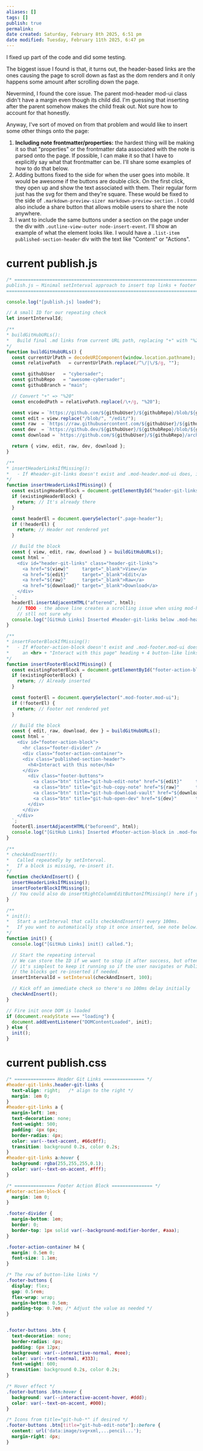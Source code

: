 ```yaml
---
aliases: []
tags: []
publish: true
permalink:
date created: Saturday, February 8th 2025, 6:51 pm
date modified: Tuesday, February 11th 2025, 6:47 pm
---
```


I fixed up part of the code and did some testing.

The biggest issue I found is that, it turns out, the header-based links are the ones causing the page to scroll down as fast as the dom renders and it only happens some amount after scrolling down the page.

Nevermind, I found the core issue.  The parent mod-header mod-ui class didn't have a margin even though its child did.  I'm guessing that inserting after the parent somehow makes the child freak out.  Not sure how to account for that honestly.  

Anyway, I've sort of moved on from that problem and would like to insert some other things onto the page:

1) **Including note frontmatter/properties:** the hardest thing will be making it so that "properties" or the frontmatter data associated with the note is parsed onto the page. If possible, I can make it so that I have to explicitly say what that frontmatter can be. I'll share some examples of how to do that below.
2) Adding buttons fixed to the side for when the user goes into mobile.  It would be awesome if the buttons are double click.  On the first click, they open up and show the text associated with them.  Their regular form just has the svg for them and they're square.  These would be fixed to the side of `.markdown-preview-sizer markdown-preview-section` .  I could also include a share button that allows mobile users to share the note anywhere.
3) I want to include the same buttons under a section on the page under the div with `.outline-view-outer node-insert-event`. I'll show an example of what the element looks like.  I would have a `.list-item published-section-header` div with the text like "Content" or "Actions".  
# current publish.js

```js
/* =========================================================================
publish.js – Minimal setInterval approach to insert top links + footer block
========================================================================= */

console.log("[publish.js] loaded");

// A small ID for our repeating check
let insertIntervalId;

/**
* buildGitHubURLs():
*   Build final .md links from current URL path, replacing "+" with "%20".
*/
function buildGitHubURLs() {
  const currentUrlPath = decodeURIComponent(window.location.pathname);
  const relativePath   = currentUrlPath.replace(/^\/|\/$/g, "");

  const githubUser   = "cybersader";
  const githubRepo   = "awesome-cybersader";
  const githubBranch = "main";

  // Convert "+" => "%20"
  const encodedPath = relativePath.replace(/\+/g, "%20");

  const view = `https://github.com/${githubUser}/${githubRepo}/blob/${githubBranch}/${encodedPath}.md`;
  const edit = view.replace("/blob/", "/edit/");
  const raw  = `https://raw.githubusercontent.com/${githubUser}/${githubRepo}/${githubBranch}/${encodedPath}.md`;
  const dev  = `https://github.dev/${githubUser}/${githubRepo}/blob/${githubBranch}/${encodedPath}.md`;
  const download = `https://github.com/${githubUser}/${githubRepo}/archive/refs/heads/${githubBranch}.zip`;

  return { view, edit, raw, dev, download };
}

/**
* insertHeaderLinksIfMissing():
*   - If #header-git-links doesn't exist and .mod-header.mod-ui does, insert.
*/
function insertHeaderLinksIfMissing() {
  const existingHeaderBlock = document.getElementById("header-git-links");
  if (existingHeaderBlock) {
    return; // It's already there
  }

  const headerEl = document.querySelector(".page-header");
  if (!headerEl) {
    return; // Header not rendered yet
  }

  // Build the block
  const { view, edit, raw, download } = buildGitHubURLs();
  const html = `
    <div id="header-git-links" class="header-git-links">
      <a href="${view}"     target="_blank">View</a>
      <a href="${edit}"     target="_blank">Edit</a>
      <a href="${raw}"      target="_blank">Raw</a>
      <a href="${download}" target="_blank">Download</a>
    </div>
  `;
  headerEl.insertAdjacentHTML("afterend", html);
    // TODO - the above line creates a scrolling issue when using mod-header mod-ui for the selector
    // stll not sure why
  console.log("[GitHub Links] Inserted #header-git-links below .mod-header.");
}

/**
* insertFooterBlockIfMissing():
*   - If #footer-action-block doesn't exist and .mod-footer.mod-ui does, insert
*     an <hr> + "Interact with this page" heading + 4 button-like links.
*/
function insertFooterBlockIfMissing() {
  const existingFooterBlock = document.getElementById("footer-action-block");
  if (existingFooterBlock) {
    return; // Already inserted
  }

  const footerEl = document.querySelector(".mod-footer.mod-ui");
  if (!footerEl) {
    return; // Footer not rendered yet
  }

  // Build the block
  const { edit, raw, download, dev } = buildGitHubURLs();
  const html = `
    <div id="footer-action-block">
      <hr class="footer-divider" />
      <div class="footer-action-container">
      <div class="published-section-header">  
        <h4>Interact with this note</h4>
      </div>
        <div class="footer-buttons">
          <a class="btn" title="git-hub-edit-note" href="${edit}"     target="_blank">Edit Note</a>
          <a class="btn" title="git-hub-copy-note" href="${raw}"      target="_blank">Raw Note</a>
          <a class="btn" title="git-hub-download-vault" href="${download}" target="_blank">Download Vault</a>
          <a class="btn" title="git-hub-open-dev" href="${dev}"       target="_blank">GitHub.dev Editor</a>
        </div>
      </div>
    </div>
  `;
  footerEl.insertAdjacentHTML("beforeend", html);
  console.log("[GitHub Links] Inserted #footer-action-block in .mod-footer.");
}

/**
* checkAndInsert():
*   Called repeatedly by setInterval. 
*   If a block is missing, re-insert it. 
*/
function checkAndInsert() {
  insertHeaderLinksIfMissing();
  insertFooterBlockIfMissing();
  // You could also do insertRightColumnEditButtonIfMissing() here if you want
}

/**
* init():
*   Start a setInterval that calls checkAndInsert() every 100ms.
*   If you want to automatically stop it once inserted, see note below.
*/
function init() {
  console.log("[GitHub Links] init() called.");

  // Start the repeating interval
  // We can store the ID if we want to stop it after success, but often 
  // it's simplest to keep it running so if the user navigates or Publish re-renders,
  // the blocks get re-inserted if needed.
  insertIntervalId = setInterval(checkAndInsert, 100);

  // Kick off an immediate check so there's no 100ms delay initially
  checkAndInsert();
}

// Fire init once DOM is loaded
if (document.readyState === "loading") {
  document.addEventListener("DOMContentLoaded", init);
} else {
  init();
}
```

# current publish.css

```css
/* =============== Header Git Links =============== */
#header-git-links.header-git-links {
  text-align: right;   /* align to the right */
  margin: 1em 0;
}
#header-git-links a {
  margin-left: 1em;
  text-decoration: none;
  font-weight: 500;
  padding: 4px 6px;
  border-radius: 4px;
  color: var(--text-accent, #66c0ff);
  transition: background 0.2s, color 0.2s;
}
#header-git-links a:hover {
  background: rgba(255,255,255,0.1);
  color: var(--text-on-accent, #fff);
}

/* =============== Footer Action Block =============== */
#footer-action-block {
  margin: 1em 0;
}

.footer-divider {
  margin-bottom: 1em;
  border: 0;
  border-top: 1px solid var(--background-modifier-border, #aaa);
}

.footer-action-container h4 {
  margin: 0.5em 0;
  font-size: 1.1em;
}

/* The row of button-like links */
.footer-buttons {
  display: flex;
  gap: 0.5rem;
  flex-wrap: wrap;
  margin-bottom: 0.5em;
  padding-top: 0.7em; /* Adjust the value as needed */
}


.footer-buttons .btn {
  text-decoration: none;
  border-radius: 4px;
  padding: 6px 12px;
  background: var(--interactive-normal, #eee);
  color: var(--text-normal, #333);
  font-weight: 600;
  transition: background 0.2s, color 0.2s;
}

/* Hover effect */
.footer-buttons .btn:hover {
  background: var(--interactive-accent-hover, #ddd);
  color: var(--text-on-accent, #000);
}

/* Icons from title="git-hub-*" if desired */
.footer-buttons .btn[title="git-hub-edit-note"]::before {
  content: url('data:image/svg+xml,...pencil...');
  margin-right: 4px;
}
```